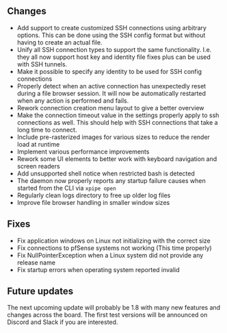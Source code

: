 ## Changes

- Add support to create customized SSH connections using arbitrary options.
  This can be done using the SSH config format but without having to create an actual file.
- Unify all SSH connection types to support the same functionality.
  I.e. they all now support host key and identity file fixes plus can be used with SSH tunnels.
- Make it possible to specify any identity to be used for SSH config connections
- Properly detect when an active connection has unexpectedly reset during a file browser session.
  It will now be automatically restarted when any action is performed and fails.
- Rework connection creation menu layout to give a better overview
- Make the connection timeout value in the settings properly apply to ssh connections as well.
  This should help with SSH connections that take a long time to connect.
- Include pre-rasterized images for various sizes to reduce the render load at runtime
- Implement various performance improvements
- Rework some UI elements to better work with keyboard navigation and screen readers
- Add unsupported shell notice when restricted bash is detected
- The daemon now properly reports any startup failure causes when started from the CLI via `xpipe open`
- Regularly clean logs directory to free up older log files
- Improve file browser handling in smaller window sizes

## Fixes

- Fix application windows on Linux not initializing with the correct size
- Fix connections to pfSense systems not working (This time properly)
- Fix NullPointerException when a Linux system did not provide any release name
- Fix startup errors when operating system reported invalid

## Future updates

The next upcoming update will probably be 1.8 with many new features and changes across the board.
The first test versions will be announced on Discord and Slack if you are interested.